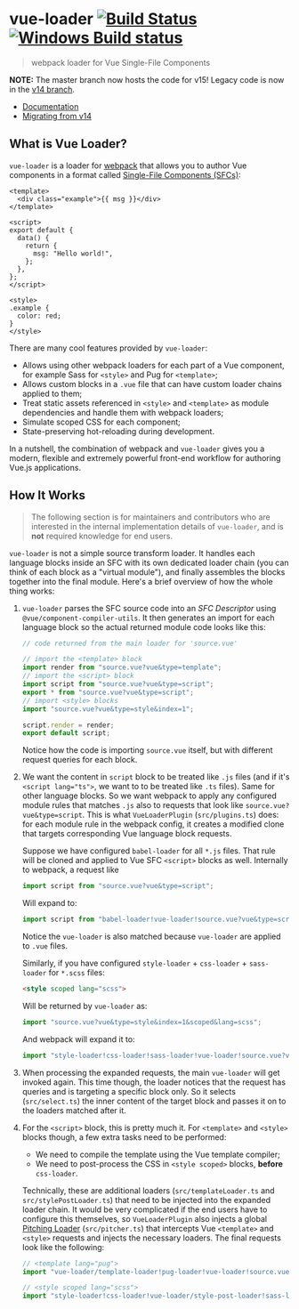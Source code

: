 # vue-loader [![Build Status](https://circleci.com/gh/vuejs/vue-loader/tree/master.svg?style=shield)](https://circleci.com/gh/vuejs/vue-loader/tree/master) [![Windows Build status](https://ci.appveyor.com/api/projects/status/8cdonrkbg6m4k1tm/branch/master?svg=true)](https://ci.appveyor.com/project/yyx990803/vue-loader/branch/master)

> webpack loader for Vue Single-File Components

**NOTE:** The master branch now hosts the code for v15! Legacy code is now in the [v14 branch](https://github.com/vuejs/vue-loader/tree/v14).

- [Documentation](https://vue-loader.vuejs.org)
- [Migrating from v14](https://vue-loader.vuejs.org/migrating.html)

## What is Vue Loader?

`vue-loader` is a loader for [webpack](https://webpack.js.org/) that allows you to author Vue components in a format called [Single-File Components (SFCs)](./docs/spec.md):

```vue
<template>
  <div class="example">{{ msg }}</div>
</template>

<script>
export default {
  data() {
    return {
      msg: "Hello world!",
    };
  },
};
</script>

<style>
.example {
  color: red;
}
</style>
```

There are many cool features provided by `vue-loader`:

- Allows using other webpack loaders for each part of a Vue component, for example Sass for `<style>` and Pug for `<template>`;
- Allows custom blocks in a `.vue` file that can have custom loader chains applied to them;
- Treat static assets referenced in `<style>` and `<template>` as module dependencies and handle them with webpack loaders;
- Simulate scoped CSS for each component;
- State-preserving hot-reloading during development.

In a nutshell, the combination of webpack and `vue-loader` gives you a modern, flexible and extremely powerful front-end workflow for authoring Vue.js applications.

## How It Works

> The following section is for maintainers and contributors who are interested in the internal implementation details of `vue-loader`, and is **not** required knowledge for end users.

`vue-loader` is not a simple source transform loader. It handles each language blocks inside an SFC with its own dedicated loader chain (you can think of each block as a "virtual module"), and finally assembles the blocks together into the final module. Here's a brief overview of how the whole thing works:

1. `vue-loader` parses the SFC source code into an _SFC Descriptor_ using `@vue/component-compiler-utils`. It then generates an import for each language block so the actual returned module code looks like this:

   ```js
   // code returned from the main loader for 'source.vue'

   // import the <template> block
   import render from "source.vue?vue&type=template";
   // import the <script> block
   import script from "source.vue?vue&type=script";
   export * from "source.vue?vue&type=script";
   // import <style> blocks
   import "source.vue?vue&type=style&index=1";

   script.render = render;
   export default script;
   ```

   Notice how the code is importing `source.vue` itself, but with different request queries for each block.

2. We want the content in `script` block to be treated like `.js` files (and if it's `<script lang="ts">`, we want to to be treated like `.ts` files). Same for other language blocks. So we want webpack to apply any configured module rules that matches `.js` also to requests that look like `source.vue?vue&type=script`. This is what `VueLoaderPlugin` (`src/plugins.ts`) does: for each module rule in the webpack config, it creates a modified clone that targets corresponding Vue language block requests.

   Suppose we have configured `babel-loader` for all `*.js` files. That rule will be cloned and applied to Vue SFC `<script>` blocks as well. Internally to webpack, a request like

   ```js
   import script from "source.vue?vue&type=script";
   ```

   Will expand to:

   ```js
   import script from "babel-loader!vue-loader!source.vue?vue&type=script";
   ```

   Notice the `vue-loader` is also matched because `vue-loader` are applied to `.vue` files.

   Similarly, if you have configured `style-loader` + `css-loader` + `sass-loader` for `*.scss` files:

   ```html
   <style scoped lang="scss">
   ```

   Will be returned by `vue-loader` as:

   ```js
   import "source.vue?vue&type=style&index=1&scoped&lang=scss";
   ```

   And webpack will expand it to:

   ```js
   import "style-loader!css-loader!sass-loader!vue-loader!source.vue?vue&type=style&index=1&scoped&lang=scss";
   ```

3. When processing the expanded requests, the main `vue-loader` will get invoked again. This time though, the loader notices that the request has queries and is targeting a specific block only. So it selects (`src/select.ts`) the inner content of the target block and passes it on to the loaders matched after it.

4. For the `<script>` block, this is pretty much it. For `<template>` and `<style>` blocks though, a few extra tasks need to be performed:

   - We need to compile the template using the Vue template compiler;
   - We need to post-process the CSS in `<style scoped>` blocks, **before** `css-loader`.

   Technically, these are additional loaders (`src/templateLoader.ts` and `src/stylePostLoader.ts`) that need to be injected into the expanded loader chain. It would be very complicated if the end users have to configure this themselves, so `VueLoaderPlugin` also injects a global [Pitching Loader](https://webpack.js.org/api/loaders/#pitching-loader) (`src/pitcher.ts`) that intercepts Vue `<template>` and `<style>` requests and injects the necessary loaders. The final requests look like the following:

   ```js
   // <template lang="pug">
   import "vue-loader/template-loader!pug-loader!vue-loader!source.vue?vue&type=template";

   // <style scoped lang="scss">
   import "style-loader!css-loader!vue-loader/style-post-loader!sass-loader!vue-loader!source.vue?vue&type=style&index=1&scoped&lang=scss";
   ```
